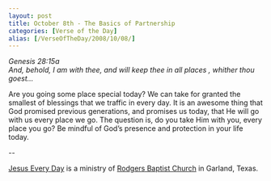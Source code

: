 ```yaml
---
layout: post
title: October 8th - The Basics of Partnership
categories: [Verse of the Day]
alias: [/VerseOfTheDay/2008/10/08/]
---
```


_Genesis 28:15a  
And, behold, I am with thee, and will keep thee in all places ,
whither thou goest..._

Are you going some place special today? We can take for granted the
smallest of blessings that we traffic in every day. It is an awesome
thing that God promised previous generations, and promises us today,
that He will go with us every place we go. The question is, do you
take Him with you, every place you go? Be mindful of God&rsquo;s
presence and protection in your life today.

 --

<a href=http://jesuseveryday.net>Jesus Every Day</a> is a ministry of <a href=http://rodgersbaptist.net>Rodgers Baptist Church</a> in Garland, Texas.
